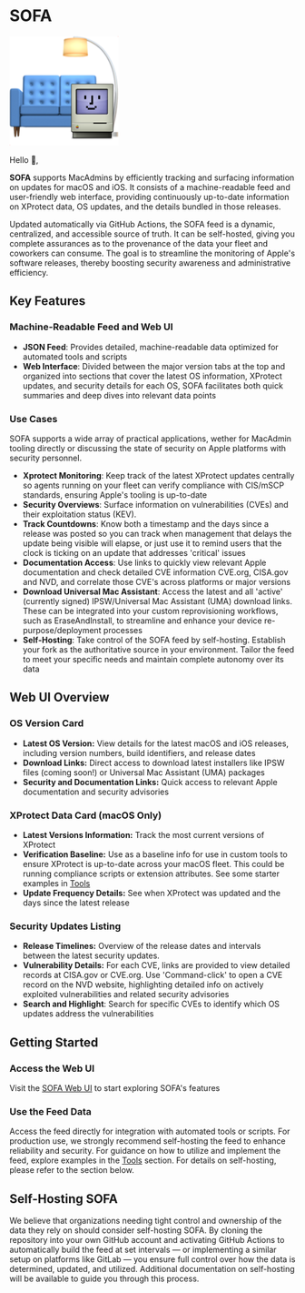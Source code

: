 # SOFA

![Sofa logo](./images/custom_logo.png "Optional title")

Hello 👋,

**SOFA** supports MacAdmins by efficiently tracking and surfacing information on updates for macOS and iOS. It consists of a machine-readable feed and user-friendly web interface, providing continuously up-to-date information on XProtect data, OS updates, and the details bundled in those releases.

Updated automatically via GitHub Actions, the SOFA feed is a dynamic, centralized, and accessible source of truth. It can be self-hosted, giving you complete assurances as to the provenance of the data your fleet and coworkers can consume. The goal is to streamline the monitoring of Apple's software releases, thereby boosting security awareness and administrative efficiency.

## Key Features

### Machine-Readable Feed and Web UI

- **JSON Feed**: Provides detailed, machine-readable data optimized for automated tools and scripts
- **Web Interface**: Divided between the major version tabs at the top and organized into sections that cover the latest OS information, XProtect updates, and security details for each OS, SOFA facilitates both quick summaries and deep dives into relevant data points

### Use Cases

SOFA supports a wide array of practical applications, wether for MacAdmin tooling directly or discussing the state of security on Apple platforms with security personnel.

- **Xprotect Monitoring**: Keep track of the latest XProtect updates centrally so agents running on your fleet can verify compliance with CIS/mSCP standards, ensuring Apple's tooling is up-to-date
- **Security Overviews**: Surface information on vulnerabilities (CVEs) and their exploitation status (KEV).
- **Track Countdowns**: Know both a timestamp and the days since a release was posted so you can track when management that delays the update being visible will elapse, or just use it to remind users that the clock is ticking on an update that addresses 'critical' issues
- **Documentation Access**: Use links to quickly view relevant Apple documentation and check detailed CVE information CVE.org, CISA.gov and NVD, and correlate those CVE's across platforms or major versions
- **Download Universal Mac Assistant**: Access the latest and all 'active' (currently signed) IPSW/Universal Mac Assistant (UMA) download links. These can be integrated into your custom reprovisioning workflows, such as EraseAndInstall, to streamline and enhance your device re-purpose/deployment processes
- **Self-Hosting**: Take control of the SOFA feed by self-hosting. Establish your fork as the authoritative source in your environment. Tailor the feed to meet your specific needs and maintain complete autonomy over its data

## Web UI Overview

### OS Version Card

- **Latest OS Version:** View details for the latest macOS and iOS releases, including version numbers, build identifiers, and release dates
- **Download Links:** Direct access to download latest installers like IPSW files (coming soon!) or Universal Mac Assistant (UMA) packages
- **Security and Documentation Links:** Quick access to relevant Apple documentation and security advisories

### XProtect Data Card (macOS Only)

- **Latest Versions Information:** Track the most current versions of XProtect
- **Verification Baseline:** Use as a baseline info for use in custom tools to ensure XProtect is up-to-date across your macOS fleet. This could be running compliance scripts or extension attributes. See some starter examples in [Tools](./tool-scripts)
- **Update Frequency Details:** See when XProtect was updated and the days since the latest release

### Security Updates Listing

- **Release Timelines:** Overview of the release dates and intervals between the latest security updates.
- **Vulnerability Details:**  For each CVE, links are provided to view detailed records at CISA.gov or CVE.org. Use 'Command-click' to open a CVE record on the NVD website, highlighting detailed info on actively exploited vulnerabilities and related security advisories
- **Search and Highlight**: Search for specific CVEs to identify which OS updates address the vulnerabilities

## Getting Started

### Access the Web UI

Visit the [SOFA Web UI](https://sofa.macadmins.io) to start exploring SOFA's features

### Use the Feed Data

Access the feed directly for integration with automated tools or scripts. For production use, we strongly recommend self-hosting the feed to enhance reliability and security. For guidance on how to utilize and implement the feed, explore examples in the [Tools](./tool-scripts) section. For details on self-hosting, please refer to the section below.

## Self-Hosting SOFA

We believe that organizations needing tight control and ownership of the data they rely on should consider self-hosting SOFA. By cloning the repository into your own GitHub account and activating GitHub Actions to automatically build the feed at set intervals — or implementing a similar setup on platforms like GitLab — you ensure full control over how the data is determined, updated, and utilized. Additional documentation on self-hosting will be available to guide you through this process.
